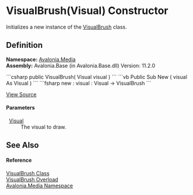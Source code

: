 # VisualBrush(Visual) Constructor


Initializes a new instance of the <a href="T_Avalonia_Media_VisualBrush">VisualBrush</a> class.



## Definition
**Namespace:** <a href="N_Avalonia_Media">Avalonia.Media</a>  
**Assembly:** Avalonia.Base (in Avalonia.Base.dll) Version: 11.2.0

<Tabs groupId="api-code-preview">
<TabItem value="csharp" label="C#">
```csharp
public VisualBrush(
	Visual visual
)
```
</TabItem>
<TabItem value="vb" label="VB">
```vb
Public Sub New ( 
	visual As Visual
)
```
</TabItem>
<TabItem value="fsharp" label="F#">
```fsharp
new : 
        visual : Visual -> VisualBrush
```
</TabItem>
</Tabs>



<a href="https://github.com/AvaloniaUI/Avalonia/tree/master/src/Avalonia.Base/Media/VisualBrush.cs#L36" title="View the source code">View Source</a>



#### Parameters
<dl><dt>  <a href="T_Avalonia_Visual">Visual</a></dt><dd>The visual to draw.</dd></dl>

## See Also


#### Reference
<a href="T_Avalonia_Media_VisualBrush">VisualBrush Class</a>  
<a href="Overload_Avalonia_Media_VisualBrush__ctor">VisualBrush Overload</a>  
<a href="N_Avalonia_Media">Avalonia.Media Namespace</a>  


